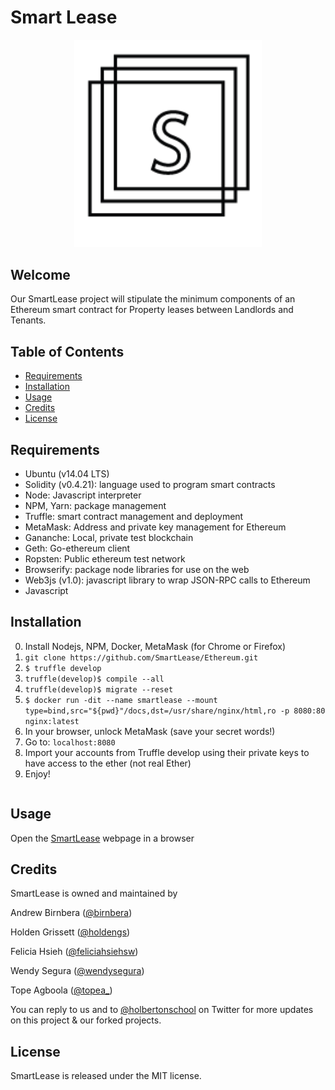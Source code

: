 # Smart Lease

<p align="center"><img src="docs/img/logo_color.png" width="300px" /></p>

## Welcome
Our SmartLease project will stipulate the minimum components of an Ethereum smart contract for Property leases between Landlords and Tenants.

## Table of Contents
* [Requirements](#requirements)
* [Installation](#installation)
* [Usage](#usage)
* [Credits](#credits)
* [License](#license)

## Requirements
* Ubuntu (v14.04 LTS)
* Solidity (v0.4.21): language used to program smart contracts
* Node: Javascript interpreter
* NPM, Yarn: package management
* Truffle: smart contract management and deployment
* MetaMask: Address and private key management for Ethereum
* Gananche: Local, private test blockchain
* Geth: Go-ethereum client
* Ropsten: Public ethereum test network
* Browserify: package node libraries for use on the web
* Web3js (v1.0): javascript library to wrap JSON-RPC calls to Ethereum
* Javascript

## Installation

0. Install Nodejs, NPM, Docker, MetaMask (for Chrome or Firefox)
1. `git clone https://github.com/SmartLease/Ethereum.git`
2. `$ truffle develop`
3. `truffle(develop)$ compile --all`
4. `truffle(develop)$ migrate --reset`
5. `$ docker run -dit --name smartlease --mount type=bind,src="${pwd}"/docs,dst=/usr/share/nginx/html,ro -p 8080:80 nginx:latest`
6. In your browser, unlock MetaMask (save your secret words!)
7. Go to: `localhost:8080`
8. Import your accounts from Truffle develop using their private keys to have access to the ether (not real Ether)
9. Enjoy!

```
```

## Usage
Open the [SmartLease](https://smartlease.github.io/Ethereum/) webpage in a browser

## Credits
SmartLease is owned and maintained by

Andrew Birnbera ([@birnbera](https://twitter.com/birnbera))

Holden Grissett ([@holdengs](https://twitter.com/holdengs))

Felicia Hsieh ([@feliciahsiehsw](https://twitter.com/feliciahsiehsw))

Wendy Segura ([@wendysegura](https://twitter.com/wendysegura))

Tope Agboola ([@topea_](https://twitter.com/topea_))

You can reply to us and to [@holbertonschool](https://twitter.com/holbertonschool) on Twitter for more updates on this project & our forked projects.

## License
SmartLease is released under the MIT license.
